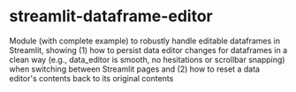 # streamlit-dataframe-editor
Module (with complete example) to robustly handle editable dataframes in Streamlit, showing (1) how to persist data editor changes for dataframes in a clean way (e.g., data_editor is smooth, no hesitations or scrollbar snapping) when switching between Streamlit pages and (2) how to reset a data editor's contents back to its original contents
